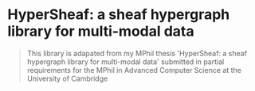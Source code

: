 # HyperSheaf: a sheaf hypergraph library for multi-modal data

> This library is adapated from my MPhil thesis 'HyperSheaf: a sheaf hypergraph library for multi-modal data' submitted in partial requirements for the MPhil in Advanced Computer Science at the University of Cambridge
